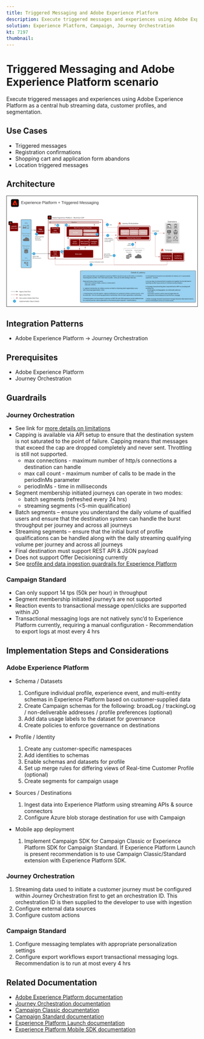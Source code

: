 ```yaml
---
title: Triggered Messaging and Adobe Experience Platform
description: Execute triggered messages and experiences using Adobe Experience Platform as a central hub streaming data, customer profiles, and segmentation.
solution: Experience Platform, Campaign, Journey Orchestration
kt: 7197
thumbnail: 
---
```


# Triggered Messaging and Adobe Experience Platform scenario

Execute triggered messages and experiences using Adobe Experience Platform as a central hub streaming data, customer profiles, and segmentation.

## Use Cases

* Triggered messages
* Registration confirmations
* Shopping cart and application form abandons
* Location triggered messages

## Architecture

<img src="assets/triggered.svg" alt="Reference architecture for the Triggered Messaging and Adobe Experience Platform scenario" style="border:1px solid #4a4a4a" />

## Integration Patterns

* Adobe Experience Platform -> Journey Orchestration

## Prerequisites

* Adobe Experience Platform
* Journey Orchestration

## Guardrails

### Journey Orchestration

* See link for [more details on limitations](https://experienceleague.adobe.com/docs/journeys/using/starting-with-journeys/limitations.html?lang=en#starting-with-journeys)
* Capping is available via API setup to ensure that the destination system is not saturated to the point of failure. Capping means that messages that exceed the cap are dropped completely and never sent. Throttling is still not supported.
  * max connections - maximum number of http/s connections a destination can handle
  * max call count - maximum number of calls to be made in the periodInMs parameter
  * periodInMs - time in milliseconds
* Segment membership initiated journeys can operate in two modes:
  * batch segments (refreshed every 24 hrs)
  * streaming segments (<5-min qualification)
* Batch segments – ensure you understand the daily volume of qualified users and ensure that the destination system can handle the burst throughput per journey and across all journeys
* Streaming segments – ensure that the initial burst of profile qualifications can be handled along with the daily streaming qualifying volume per journey and across all journeys
* Final destination must support REST API & JSON payload
* Does not support Offer Decisioning currently
* See [profile and data ingestion guardrails for Experience Platform](https://experienceleague.adobe.com/docs/experience-platform/profile/guardrails.html?lang=en)

### Campaign Standard

* Can only support 14 tps (50k per hour) in throughput
* Segment membership initiated journey’s are not supported
* Reaction events to transactional message open/clicks are supported within JO
* Transactional messaging logs are not natively sync’d to Experience Platform currently, requiring a manual configuration - Recommendation to export logs at most every 4 hrs


## Implementation Steps and Considerations

### Adobe Experience Platform

*  Schema / Datasets
    1. Configure individual profile, experience event, and multi-entity schemas in Experience Platform based on customer-supplied data
    1. Create Campaign schemas for the following: broadLog / trackingLog / non-deliverable addresses / profile preferences (optional)
    1. Add data usage labels to the dataset for governance
    1. Create policies to enforce governance on destinations

*  Profile / Identity
    1. Create any customer-specific namespaces
    1. Add identities to schemas
    1. Enable schemas and datasets for profile
    1. Set up merge rules for differing views of Real-time Customer Profile (optional)
    1. Create segments for campaign usage

*  Sources / Destinations
    1. Ingest data into Experience Platform using streaming APIs & source connectors
    1. Configure Azure blob storage destination for use with Campaign

*  Mobile app deployment
    1. Implement Campaign SDK for Campaign Classic or Experience Platform SDK for Campaign Standard.  If Experience Platform Launch is present recommendation is to use Campaign Classic/Standard extension with Experience Platform SDK.


### Journey Orchestration

  1. Streaming data used to initiate a customer journey must be configured within Journey Orchestration first to get an orchestration ID. This orchestration ID is then supplied to the developer to use with ingestion
  1. Configure external data sources
  1. Configure custom actions

### Campaign Standard

  1. Configure messaging templates with appropriate personalization settings
  1. Configure export workflows export transactional messaging logs. Recommendation is to run at most every 4 hrs


## Related Documentation

* [Adobe Experience Platform documentation](https://experienceleague.adobe.com/docs/experience-platform.html?lang=en)
* [Journey Orchestration documentation](https://experienceleague.adobe.com/docs/journey-orchestration.html?lang=en)
* [Campaign Classic documentation](https://experienceleague.adobe.com/docs/campaign-classic.html?lang=en)
* [Campaign Standard documentation](https://experienceleague.adobe.com/docs/campaign-standard.html?lang=en)
* [Experience Platform Launch documentation](https://experienceleague.adobe.com/docs/launch.html?lang=en)
* [Experience Platform Mobile SDK documentation](https://experienceleague.adobe.com/docs/mobile.html?lang=en)
